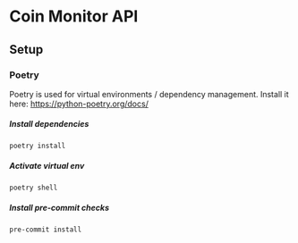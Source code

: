 # Coin Monitor API

## Setup

### Poetry
Poetry is used for virtual environments / dependency management.
Install it here: https://python-poetry.org/docs/

##### Install dependencies
```bash
poetry install
```

##### Activate virtual env
```bash
poetry shell
```

##### Install pre-commit checks
```
pre-commit install
```

